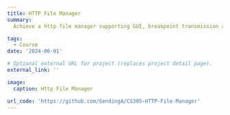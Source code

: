 ```yaml
---
title: HTTP File Manager
summary: 
  Achieve a http file manager supporting GUI, breakpoint transmission and encrypted transmission as well as uploading, downloading and deleting files.

tags:
  - Course
date: '2024-06-01'

# Optional external URL for project (replaces project detail page).
external_link: ''

image:
  caption: Http File Manager

url_code: 'https://github.com/SendingA/CS305-HTTP-File-Manager'
---
```

